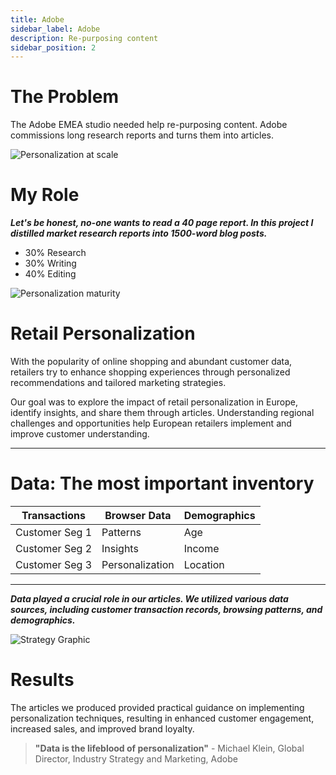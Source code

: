 ```yaml
---
title: Adobe
sidebar_label: Adobe
description: Re-purposing content
sidebar_position: 2
---
```


# The Problem

The Adobe EMEA studio needed help re-purposing content. 
Adobe commissions long research reports and turns them into articles. 

![Personalization at scale](/img/adobe.png)

# My Role 

  ***Let's be honest, no-one wants to read a 40 page report. In this project I distilled market research reports into 1500-word blog posts.***

 - 30% Research
 - 30% Writing
 - 40% Editing

 ![Personalization maturity](/img/adobe1.png)

# Retail Personalization

With the popularity of online shopping and abundant customer data, retailers try to enhance shopping experiences through personalized recommendations and tailored marketing strategies.

Our goal was to explore the impact of retail personalization in Europe, identify insights, and share them through articles. Understanding regional challenges and opportunities help European retailers implement and improve customer understanding.

* * *

# Data: The most important inventory 

| Transactions |   Browser Data | Demographics |
| --------------   | -------------- | -------------- |
| Customer Seg 1   | Patterns     | Age     |
| Customer Seg 2   | Insights     | Income    |
| Customer Seg 3   | Personalization     | Location     |

* * *

***Data played a crucial role in our articles.
We utilized various data sources, including customer transaction records, browsing patterns, and demographics.***

![Strategy Graphic](/img/adobe2.png)

# Results

The articles we produced provided practical guidance on implementing personalization techniques, resulting in enhanced customer engagement, increased sales, and improved brand loyalty.

> **"Data is the lifeblood of personalization"** - Michael Klein, Global Director, Industry Strategy and Marketing, Adobe